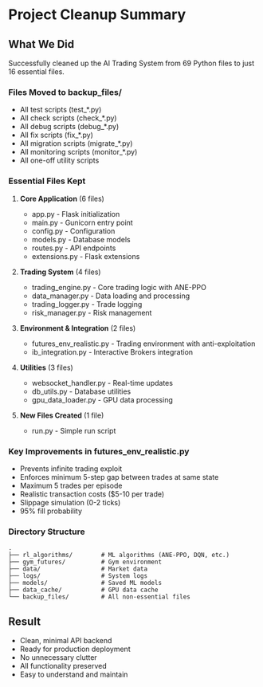 # Project Cleanup Summary

## What We Did

Successfully cleaned up the AI Trading System from 69 Python files to just 16 essential files.

### Files Moved to backup_files/
- All test scripts (test_*.py)
- All check scripts (check_*.py)
- All debug scripts (debug_*.py)
- All fix scripts (fix_*.py)
- All migration scripts (migrate_*.py)
- All monitoring scripts (monitor_*.py)
- All one-off utility scripts

### Essential Files Kept
1. **Core Application** (6 files)
   - app.py - Flask initialization
   - main.py - Gunicorn entry point
   - config.py - Configuration
   - models.py - Database models
   - routes.py - API endpoints
   - extensions.py - Flask extensions

2. **Trading System** (4 files)
   - trading_engine.py - Core trading logic with ANE-PPO
   - data_manager.py - Data loading and processing
   - trading_logger.py - Trade logging
   - risk_manager.py - Risk management

3. **Environment & Integration** (2 files)
   - futures_env_realistic.py - Trading environment with anti-exploitation
   - ib_integration.py - Interactive Brokers integration

4. **Utilities** (3 files)
   - websocket_handler.py - Real-time updates
   - db_utils.py - Database utilities
   - gpu_data_loader.py - GPU data processing

5. **New Files Created** (1 file)
   - run.py - Simple run script

### Key Improvements in futures_env_realistic.py
- Prevents infinite trading exploit
- Enforces minimum 5-step gap between trades at same state
- Maximum 5 trades per episode
- Realistic transaction costs ($5-10 per trade)
- Slippage simulation (0-2 ticks)
- 95% fill probability

### Directory Structure
```
.
├── rl_algorithms/        # ML algorithms (ANE-PPO, DQN, etc.)
├── gym_futures/          # Gym environment
├── data/                 # Market data
├── logs/                 # System logs
├── models/               # Saved ML models
├── data_cache/           # GPU data cache
└── backup_files/         # All non-essential files
```

## Result
- Clean, minimal API backend
- Ready for production deployment
- No unnecessary clutter
- All functionality preserved
- Easy to understand and maintain